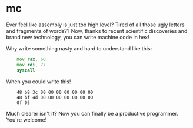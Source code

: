 mc
==

Ever feel like assembly is just too high level? Tired of all those ugly letters
and fragments of words?? Now, thanks to recent scientific discoveries and brand
new technology, you can write machine code in hex!

Why write something nasty and hard to understand like this:

```asm
    mov rax, 60
    mov rdi, 77
    syscall
```

When you could write this!

```mc
    48 b8 3c 00 00 00 00 00 00 00
    48 bf 4d 00 00 00 00 00 00 00
    0f 05
```

Much clearer isn't it? Now you can finally be a productive programmer. You're
welcome!
